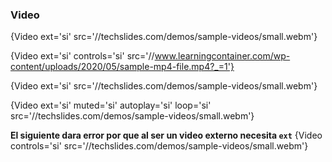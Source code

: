 ### Video

{Video ext='si' src='//techslides.com/demos/sample-videos/small.webm'}

{Video ext='si' controls='si' src='//www.learningcontainer.com/wp-content/uploads/2020/05/sample-mp4-file.mp4?_=1'}

{Video ext='si' src='//techslides.com/demos/sample-videos/small.webm'}

{Video ext='si' muted='si' autoplay='si' loop='si' src='//techslides.com/demos/sample-videos/small.webm'}


**El siguiente dara error por que al ser un video externo necesita `ext`**
{Video controls='si' src='//techslides.com/demos/sample-videos/small.webm'}